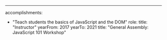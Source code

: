 ---
accomplishments: 
  - "Teach students the basics of JavaScript and the DOM"
role: 
  title: "Instructor"
  yearFrom: 2017
  yearTo: 2021
title: "General Assembly: JavaScript 101 Workshop"